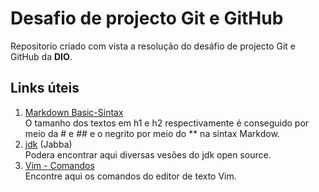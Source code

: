 # Desafio de projecto Git e GitHub
Repositorio criado com vista a resolução do desáfio de projecto Git e GitHub da **DIO**.

## Links úteis
1. [Markdown Basic-Sintax](https://www.markdownguide.org/basic-syntax/)<br>
O tamanho dos textos em h1 e h2 respectivamente é conseguido por meio da # e ## e o negrito por meio do ** na sintax Markdow. <br>
2. [jdk](https://github.com/shyiko/jabba) (Jabba)<br>
Podera encontrar aqui diversas vesões do jdk open source.<br>
3. [Vim - Comandos](https://github.com/Derito/dio-desafio-github-pr/blob/master/Instalando%20e%20Executando%20Java%20-%20Linux/Vim.txt)<br>
Encontre aqui os comandos do editor de texto Vim.
